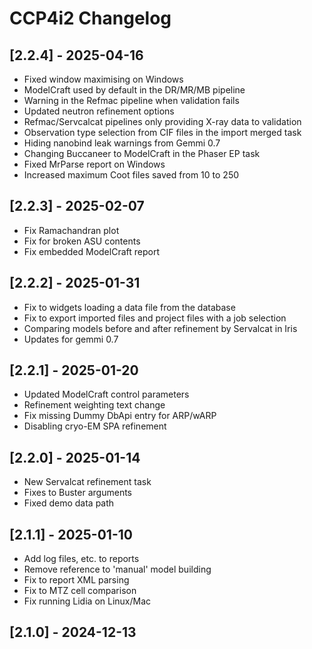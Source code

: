 # CCP4i2 Changelog

## [2.2.4] - 2025-04-16

- Fixed window maximising on Windows
- ModelCraft used by default in the DR/MR/MB pipeline
- Warning in the Refmac pipeline when validation fails
- Updated neutron refinement options
- Refmac/Servcalcat pipelines only providing X-ray data to validation
- Observation type selection from CIF files in the import merged task
- Hiding nanobind leak warnings from Gemmi 0.7
- Changing Buccaneer to ModelCraft in the Phaser EP task
- Fixed MrParse report on Windows
- Increased maximum Coot files saved from 10 to 250

## [2.2.3] - 2025-02-07

- Fix Ramachandran plot
- Fix for broken ASU contents
- Fix embedded ModelCraft report

## [2.2.2] - 2025-01-31

- Fix to widgets loading a data file from the database
- Fix to export imported files and project files with a job selection
- Comparing models before and after refinement by Servalcat in Iris
- Updates for gemmi 0.7

## [2.2.1] - 2025-01-20

- Updated ModelCraft control parameters
- Refinement weighting text change
- Fix missing Dummy DbApi entry for ARP/wARP
- Disabling cryo-EM SPA refinement

## [2.2.0] - 2025-01-14

- New Servalcat refinement task
- Fixes to Buster arguments
- Fixed demo data path

## [2.1.1] - 2025-01-10

- Add log files, etc. to reports
- Remove reference to 'manual' model building
- Fix to report XML parsing
- Fix to MTZ cell comparison
- Fix running Lidia on Linux/Mac

## [2.1.0] - 2024-12-13
